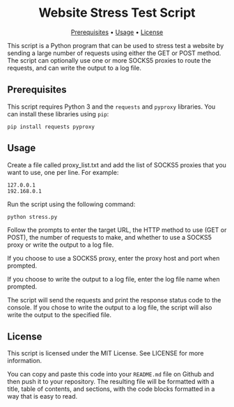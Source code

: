 <h1 align="center">Website Stress Test Script</h1>

<p align="center">
  <a href="#prerequisites">Prerequisites</a> •
  <a href="#usage">Usage</a> •
  <a href="#license">License</a>
</p>

This script is a Python program that can be used to stress test a website by sending a large number of requests using either the GET or POST method. The script can optionally use one or more SOCKS5 proxies to route the requests, and can write the output to a log file.

## Prerequisites

This script requires Python 3 and the `requests` and `pyproxy` libraries. You can install these libraries using `pip`:

```
pip install requests pyproxy
```

## Usage
Create a file called proxy_list.txt and add the list of SOCKS5 proxies that you want to use, one per line. For example:

```
127.0.0.1
192.168.0.1
```
Run the script using the following command:

```
python stress.py
```

Follow the prompts to enter the target URL, the HTTP method to use (GET or POST), the number of requests to make, and whether to use a SOCKS5 proxy or write the output to a log file.

If you choose to use a SOCKS5 proxy, enter the proxy host and port when prompted.

If you choose to write the output to a log file, enter the log file name when prompted.

The script will send the requests and print the response status code to the console. If you chose to write the output to a log file, the script will also write the output to the specified file.

## License
This script is licensed under the MIT License. See LICENSE for more information.


You can copy and paste this code into your `README.md` file on Github and then push it to your repository. The resulting file will be formatted with a title, table of contents, and sections, with the code blocks formatted in a way that is easy to read.
